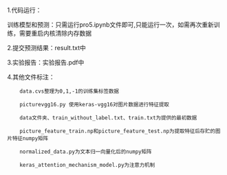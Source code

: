 1.代码运行：

训练模型和预测：只需运行pro5.ipynb文件即可,只能运行一次，如需再次重新训练，需要重启内核清除内存数据

2.提交预测结果：result.txt中

3.实验报告：实验报告.pdf中

4.其他文件标注：

        data.cvs整理为0,1,-1的训练集标签数据
        
        picturevgg16.py 使用keras-vgg16对图片数据进行特征提取

        data文件夹、train_without_label.txt、train.txt为提供的最初数据
        
        picture_feature_train.np和picture_feature_test.np为提取特征后存贮的图片特征numpy矩阵
        
        normalized_data.py为文本归一向量化后的numpy矩阵
        
        keras_attention_mechanism_model.py为注意力机制
